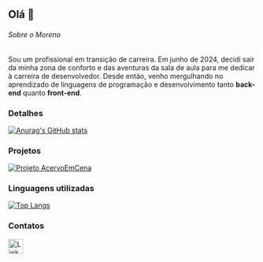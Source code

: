 ## Olá 👋

###### Sobre o Moreno
Sou um profissional em transição de carreira. Em junho de 2024, decidi sair da minha zona de conforto e das aventuras da sala de aula para me dedicar à carreira de desenvolvedor. Desde então, venho mergulhando no aprendizado de linguagens de programação e desenvolvimento tanto **back-end** quanto **front-end**.

### Detalhes

[![Anurag's GitHub stats](https://github-readme-stats.vercel.app/api?username=Morenodev085&show_icons=true&theme=dark)](https://github.com/anuraghazra/github-readme-stats)

### Projetos

[![Projeto AcervoEmCena](https://github-readme-stats.vercel.app/api/pin/?username=Morenodev085&repo=acervoEmCena&theme=dark)](https://github.com/Morenodev085/acervoEmCena)


### Linguagens utilizadas

[![Top Langs](https://github-readme-stats.vercel.app/api/top-langs/?username=Morenodev085&layout=compact&theme=dark)](https://github.com/anuraghazra/github-readme-stats)

### Contatos

[<img src='https://img.shields.io/badge/LinkedIn-0077B5?style=for-the-badge&logo=linkedin&logoColor=white' alt='LinkedIn' height='30'>](https://www.linkedin.com/in/morenoalmeida)
